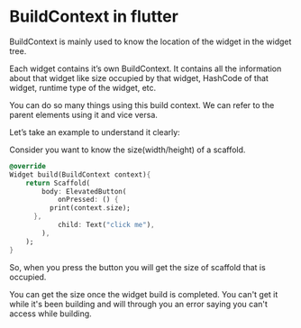 # BuildContext in flutter

BuildContext is mainly used to know the location of the widget in the widget tree.

Each widget contains it’s own BuildContext. It contains all the information about that widget like size occupied by that widget, HashCode of that widget, runtime type of the widget, etc.

You can do so many things using this build context. We can refer to the parent elements using it and vice versa.

Let’s take an example to understand it clearly:

Consider you want to know the size(width/height) of a scaffold. 

```dart
@override
Widget build(BuildContext context){
	return Scaffold(
		body: ElevatedButton(
			onPressed: () {
	      print(context.size);
      },
			child: Text("click me"),
		),
	);
}
```

So, when you press the button you will get the size of scaffold that is occupied.

You can get the size once the widget build is completed. You can't get it while it's been building and will through you an error saying you can't access while building.
